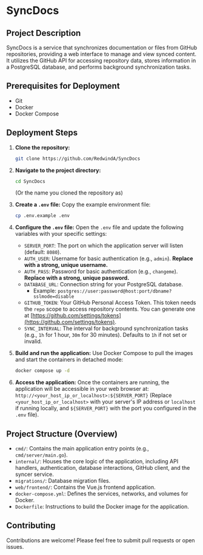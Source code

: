 # SyncDocs

## Project Description

SyncDocs is a service that synchronizes documentation or files from GitHub repositories, providing a web interface to manage and view synced content. It utilizes the GitHub API for accessing repository data, stores information in a PostgreSQL database, and performs background synchronization tasks.

## Prerequisites for Deployment

*   Git
*   Docker
*   Docker Compose

## Deployment Steps

1.  **Clone the repository:**
    ```bash
    git clone https://github.com/RedwindA/SyncDocs
    ```

2.  **Navigate to the project directory:**
    ```bash
    cd SyncDocs
    ```
    (Or the name you cloned the repository as)

3.  **Create a `.env` file:**
    Copy the example environment file:
    ```bash
    cp .env.example .env
    ```

4.  **Configure the `.env` file:**
    Open the `.env` file and update the following variables with your specific settings:
    *   `SERVER_PORT`: The port on which the application server will listen (default: `8080`).
    *   `AUTH_USER`: Username for basic authentication (e.g., `admin`). **Replace with a strong, unique username.**
    *   `AUTH_PASS`: Password for basic authentication (e.g., `changeme`). **Replace with a strong, unique password.**
    *   `DATABASE_URL`: Connection string for your PostgreSQL database.
        *   Example: `postgres://user:password@host:port/dbname?sslmode=disable`
    *   `GITHUB_TOKEN`: Your GitHub Personal Access Token. This token needs the `repo` scope to access repository contents. You can generate one at [https://github.com/settings/tokens](https://github.com/settings/tokens).
    *   `SYNC_INTERVAL`: The interval for background synchronization tasks (e.g., `1h` for 1 hour, `30m` for 30 minutes). Defaults to `1h` if not set or invalid.

5.  **Build and run the application:**
    Use Docker Compose to pull the images and start the containers in detached mode:
    ```bash
    docker compose up -d
    ```

6.  **Access the application:**
    Once the containers are running, the application will be accessible in your web browser at:
    `http://<your_host_ip_or_localhost>:${SERVER_PORT}`
    (Replace `<your_host_ip_or_localhost>` with your server's IP address or `localhost` if running locally, and `${SERVER_PORT}` with the port you configured in the `.env` file).

## Project Structure (Overview)

*   `cmd/`: Contains the main application entry points (e.g., `cmd/server/main.go`).
*   `internal/`: Houses the core logic of the application, including API handlers, authentication, database interactions, GitHub client, and the syncer service.
*   `migrations/`: Database migration files.
*   `web/frontend/`: Contains the Vue.js frontend application.
*   `docker-compose.yml`: Defines the services, networks, and volumes for Docker.
*   `Dockerfile`: Instructions to build the Docker image for the application.

## Contributing

Contributions are welcome! Please feel free to submit pull requests or open issues.
